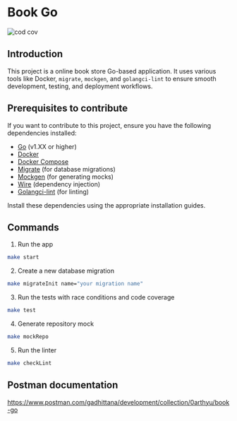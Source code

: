 # Book Go

![cod cov](https://storage.cloud.google.com/gadhittana01/book-go-http/codcov.svg)

## Introduction
This project is a online book store Go-based application. It uses various tools like Docker, `migrate`, `mockgen`, and `golangci-lint` to ensure smooth development, testing, and deployment workflows.

## Prerequisites to contribute

If you want to contribute to this project, ensure you have the following dependencies installed:

- [Go](https://golang.org/dl/) (v1.XX or higher)
- [Docker](https://docs.docker.com/get-docker/)
- [Docker Compose](https://docs.docker.com/compose/install/)
- [Migrate](https://github.com/golang-migrate/migrate) (for database migrations)
- [Mockgen](https://github.com/golang/mock) (for generating mocks)
- [Wire](https://github.com/google/wire) (dependency injection)
- [Golangci-lint](https://golangci-lint.run/usage/install/) (for linting)

Install these dependencies using the appropriate installation guides.

## Commands
1. Run the app
```bash
make start
```

2. Create a new database migration
```bash
make migrateInit name="your migration name"
```

3. Run the tests with race conditions and code coverage
```bash
make test
```

4. Generate repository mock
```bash
make mockRepo
```

5. Run the linter
```bash
make checkLint
```

## Postman documentation
https://www.postman.com/gadhittana/development/collection/0arthyu/book-go